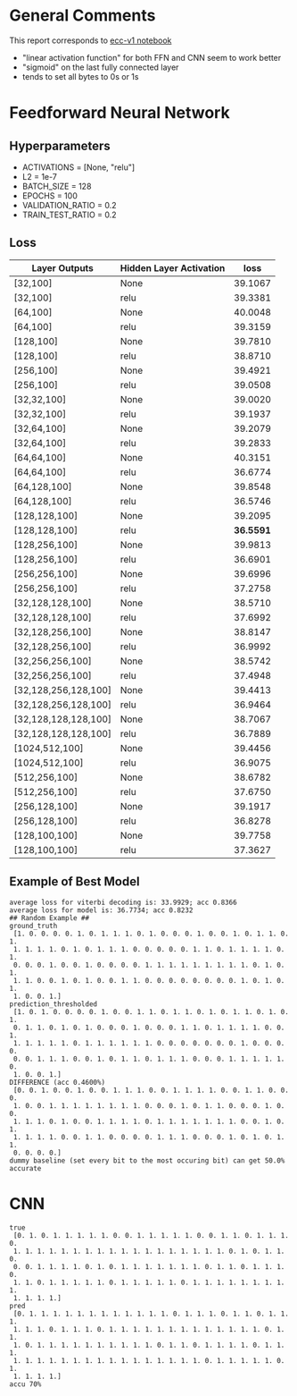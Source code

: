 # General Comments

This report corresponds to [ecc-v1 notebook](https://github.com/Michael-Tu/radioML/blob/master/notebooks/ecc-v1.ipynb)

- "linear activation function" for both FFN and CNN seem to work better
- "sigmoid" on the last fully connected layer
- tends to set all bytes to 0s or 1s

# Feedforward Neural Network

## Hyperparameters
- ACTIVATIONS = [None, "relu"]
- L2 = 1e-7
- BATCH_SIZE = 128
- EPOCHS = 100
- VALIDATION_RATIO = 0.2
- TRAIN_TEST_RATIO = 0.2

## Loss
Layer Outputs | Hidden Layer Activation | loss
--- | --- | ---
[32,100] | None                 | 39.1067
[32,100] | relu                 | 39.3381
[64,100] | None                 | 40.0048
[64,100] | relu                 | 39.3159
[128,100] | None                | 39.7810
[128,100] | relu                | 38.8710
[256,100] | None                | 39.4921
[256,100] | relu                | 39.0508
[32,32,100] | None              | 39.0020
[32,32,100] | relu              | 39.1937
[32,64,100] | None              | 39.2079
[32,64,100] | relu              | 39.2833
[64,64,100] | None              | 40.3151
[64,64,100] | relu              | 36.6774
[64,128,100] | None             | 39.8548
[64,128,100] | relu             | 36.5746
[128,128,100] | None            | 39.2095
[128,128,100] | relu            | **36.5591**
[128,256,100] | None            | 39.9813
[128,256,100] | relu            | 36.6901
[256,256,100] | None            | 39.6996
[256,256,100] | relu            | 37.2758
[32,128,128,100] | None         | 38.5710
[32,128,128,100] | relu         | 37.6992
[32,128,256,100] | None         | 38.8147
[32,128,256,100] | relu         | 36.9992
[32,256,256,100] | None         | 38.5742
[32,256,256,100] | relu         | 37.4948
[32,128,256,128,100] | None     | 39.4413
[32,128,256,128,100] | relu     | 36.9464
[32,128,128,128,100] | None     | 38.7067
[32,128,128,128,100] | relu     | 36.7889
[1024,512,100] | None           | 39.4456
[1024,512,100] | relu           | 36.9075
[512,256,100]  | None           | 38.6782
[512,256,100]  | relu           | 37.6750
[256,128,100]  | None           | 39.1917
[256,128,100]  | relu           | 36.8278
[128,100,100]  | None           | 39.7758
[128,100,100]  | relu           | 37.3627

## Example of Best Model

```
average loss for viterbi decoding is: 33.9929; acc 0.8366
average loss for model is: 36.7734; acc 0.8232
## Random Example ##
ground_truth
 [1. 0. 0. 0. 0. 1. 0. 1. 1. 1. 0. 1. 0. 0. 0. 1. 0. 0. 1. 0. 1. 1. 0. 1.
 1. 1. 1. 1. 0. 1. 0. 1. 1. 1. 0. 0. 0. 0. 0. 1. 1. 0. 1. 1. 1. 1. 0. 1.
 0. 0. 0. 1. 0. 0. 1. 0. 0. 0. 0. 1. 1. 1. 1. 1. 1. 1. 1. 1. 0. 1. 0. 1.
 1. 1. 0. 0. 1. 0. 1. 0. 0. 1. 1. 0. 0. 0. 0. 0. 0. 0. 0. 1. 0. 1. 0. 1.
 1. 0. 0. 1.]
prediction_thresholded
 [1. 0. 1. 0. 0. 0. 0. 1. 0. 0. 1. 1. 0. 1. 1. 0. 1. 0. 1. 1. 0. 1. 0. 1.
 0. 1. 1. 0. 1. 0. 1. 0. 0. 0. 1. 0. 0. 0. 1. 1. 0. 1. 1. 1. 1. 0. 0. 1.
 1. 1. 1. 1. 1. 0. 1. 1. 1. 1. 1. 1. 0. 0. 0. 0. 0. 0. 0. 1. 0. 0. 0. 0.
 0. 0. 1. 1. 1. 0. 0. 1. 0. 1. 1. 0. 1. 1. 1. 0. 0. 0. 1. 1. 1. 1. 1. 0.
 1. 0. 0. 1.]
DIFFERENCE (acc 0.4600%)
 [0. 0. 1. 0. 0. 1. 0. 0. 1. 1. 1. 0. 0. 1. 1. 1. 1. 0. 0. 1. 1. 0. 0. 0.
 1. 0. 0. 1. 1. 1. 1. 1. 1. 1. 1. 0. 0. 0. 1. 0. 1. 1. 0. 0. 0. 1. 0. 0.
 1. 1. 1. 0. 1. 0. 0. 1. 1. 1. 1. 0. 1. 1. 1. 1. 1. 1. 1. 0. 0. 1. 0. 1.
 1. 1. 1. 1. 0. 0. 1. 1. 0. 0. 0. 0. 1. 1. 1. 0. 0. 0. 1. 0. 1. 0. 1. 1.
 0. 0. 0. 0.]
dummy baseline (set every bit to the most occuring bit) can get 50.0% accurate
```

# CNN

```
true
 [0. 1. 0. 1. 1. 1. 1. 1. 0. 0. 1. 1. 1. 1. 1. 0. 0. 1. 1. 0. 1. 1. 1. 0.
 1. 1. 1. 1. 1. 1. 1. 1. 1. 1. 1. 1. 1. 1. 1. 1. 1. 1. 0. 1. 0. 1. 1. 0.
 0. 0. 1. 1. 1. 1. 0. 1. 0. 1. 1. 1. 1. 1. 1. 1. 0. 1. 1. 0. 1. 1. 1. 0.
 1. 1. 0. 1. 1. 1. 1. 1. 0. 1. 1. 1. 1. 1. 0. 1. 1. 1. 1. 1. 1. 1. 1. 1.
 1. 1. 1. 1.]
pred
 [0. 1. 1. 1. 1. 1. 1. 1. 1. 1. 1. 1. 1. 0. 1. 1. 1. 0. 1. 1. 0. 1. 1. 1.
 1. 1. 1. 0. 1. 1. 1. 0. 1. 1. 1. 1. 1. 1. 1. 1. 1. 1. 1. 1. 1. 0. 1. 1.
 1. 0. 1. 1. 1. 1. 1. 1. 1. 1. 1. 1. 0. 1. 1. 0. 1. 1. 1. 1. 0. 1. 1. 1.
 1. 1. 1. 1. 1. 1. 1. 1. 1. 1. 1. 1. 1. 1. 1. 1. 0. 1. 1. 1. 1. 1. 0. 1.
 1. 1. 1. 1.]
accu 70%
```




